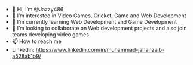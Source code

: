 - 👋 Hi, I’m @Jazzy486
- 👀 I’m interested in Video Games, Cricket, Game and Web Development
- 🌱 I’m currently learning Web Development and Game Development
- 💞️ I’m looking to collaborate on Web development projects and also join teams developing video games
- 📫 How to reach me
- Linkedin: https://www.linkedin.com/in/muhammad-jahanzaib-a528ab1b9/


